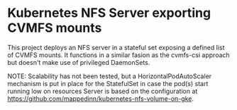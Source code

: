 # Kubernetes NFS Server exporting CVMFS mounts

This project deploys an NFS server in a stateful set exposing a defined list of CVMFS mounts. It functions in a similar fasion as the cvmfs-csi approach but doesn't make use of privileged DaemonSets.

NOTE: Scalability has not been tested, but a HorizontalPodAutoScaler mechanism is put in place for the StatefulSet in case the pod(s) start running low on resources
Server is based on the configuration at <https://github.com/mappedinn/kubernetes-nfs-volume-on-gke>.
